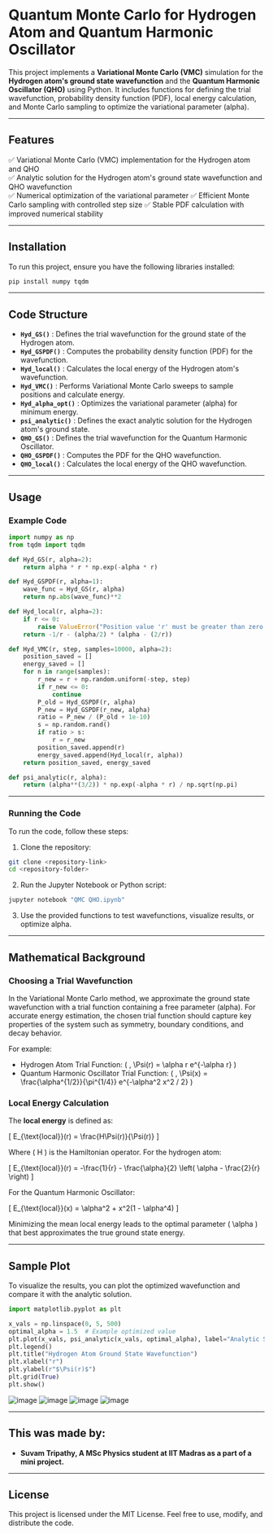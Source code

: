 # Quantum Monte Carlo for Hydrogen Atom and Quantum Harmonic Oscillator

This project implements a **Variational Monte Carlo (VMC)** simulation for the **Hydrogen atom's ground state wavefunction** and the **Quantum Harmonic Oscillator (QHO)** using Python. It includes functions for defining the trial wavefunction, probability density function (PDF), local energy calculation, and Monte Carlo sampling to optimize the variational parameter (alpha).

---

## Features
✅ Variational Monte Carlo (VMC) implementation for the Hydrogen atom and QHO  
✅ Analytic solution for the Hydrogen atom's ground state wavefunction and QHO wavefunction  
✅ Numerical optimization of the variational parameter 
✅ Efficient Monte Carlo sampling with controlled step size 
✅ Stable PDF calculation with improved numerical stability 

---

## Installation

To run this project, ensure you have the following libraries installed:

```bash
pip install numpy tqdm
```

---

## Code Structure

- **`Hyd_GS()`** : Defines the trial wavefunction for the ground state of the Hydrogen atom.  
- **`Hyd_GSPDF()`** : Computes the probability density function (PDF) for the wavefunction.  
- **`Hyd_local()`** : Calculates the local energy of the Hydrogen atom's wavefunction.  
- **`Hyd_VMC()`** : Performs Variational Monte Carlo sweeps to sample positions and calculate energy.  
- **`Hyd_alpha_opt()`** : Optimizes the variational parameter (alpha) for minimum energy.  
- **`psi_analytic()`** : Defines the exact analytic solution for the Hydrogen atom's ground state.  
- **`QHO_GS()`** : Defines the trial wavefunction for the Quantum Harmonic Oscillator.  
- **`QHO_GSPDF()`** : Computes the PDF for the QHO wavefunction.  
- **`QHO_local()`** : Calculates the local energy of the QHO wavefunction.  

---

## Usage

### Example Code
```python
import numpy as np
from tqdm import tqdm

def Hyd_GS(r, alpha=2):
    return alpha * r * np.exp(-alpha * r)

def Hyd_GSPDF(r, alpha=1):
    wave_func = Hyd_GS(r, alpha)
    return np.abs(wave_func)**2

def Hyd_local(r, alpha=2):
    if r <= 0:
        raise ValueError("Position value 'r' must be greater than zero.")
    return -1/r - (alpha/2) * (alpha - (2/r))

def Hyd_VMC(r, step, samples=10000, alpha=2):
    position_saved = []
    energy_saved = []
    for n in range(samples):
        r_new = r + np.random.uniform(-step, step)
        if r_new <= 0:
            continue
        P_old = Hyd_GSPDF(r, alpha)
        P_new = Hyd_GSPDF(r_new, alpha)
        ratio = P_new / (P_old + 1e-10)
        s = np.random.rand()
        if ratio > s:
            r = r_new
        position_saved.append(r)
        energy_saved.append(Hyd_local(r, alpha))
    return position_saved, energy_saved

def psi_analytic(r, alpha):
    return (alpha**(3/2)) * np.exp(-alpha * r) / np.sqrt(np.pi)
```

---

### Running the Code
To run the code, follow these steps:
1. Clone the repository:
```bash
git clone <repository-link>
cd <repository-folder>
```

2. Run the Jupyter Notebook or Python script:
```bash
jupyter notebook "QMC QHO.ipynb"
```

3. Use the provided functions to test wavefunctions, visualize results, or optimize alpha.

---

## Mathematical Background
### Choosing a Trial Wavefunction
In the Variational Monte Carlo method, we approximate the ground state wavefunction with a trial function containing a free parameter (alpha). For accurate energy estimation, the chosen trial function should capture key properties of the system such as symmetry, boundary conditions, and decay behavior. 

For example:
- Hydrogen Atom Trial Function: \( \, \Psi(r) = \alpha r e^{-\alpha r} \)
- Quantum Harmonic Oscillator Trial Function: \( \, \Psi(x) = \frac{\alpha^{1/2}}{\pi^{1/4}} e^{-\alpha^2 x^2 / 2} \)

### Local Energy Calculation
The **local energy** is defined as:

\[ E_{\text{local}}(r) = \frac{H\Psi(r)}{\Psi(r)} \]

Where \( H \) is the Hamiltonian operator. For the hydrogen atom:

\[ E_{\text{local}}(r) = -\frac{1}{r} - \frac{\alpha}{2} \left( \alpha - \frac{2}{r} \right) \]

For the Quantum Harmonic Oscillator:

\[ E_{\text{local}}(x) = \alpha^2 + x^2(1 - \alpha^4) \]

Minimizing the mean local energy leads to the optimal parameter \( \alpha \) that best approximates the true ground state energy.

---

## Sample Plot
To visualize the results, you can plot the optimized wavefunction and compare it with the analytic solution.

```python
import matplotlib.pyplot as plt

x_vals = np.linspace(0, 5, 500)
optimal_alpha = 1.5  # Example optimized value
plt.plot(x_vals, psi_analytic(x_vals, optimal_alpha), label="Analytic Solution")
plt.legend()
plt.title("Hydrogen Atom Ground State Wavefunction")
plt.xlabel("r")
plt.ylabel(r"$\Psi(r)$")
plt.grid(True)
plt.show()
```
![image](https://github.com/user-attachments/assets/0a0fbca7-b85c-408c-bcf0-e715bf5f1e51)
![image](https://github.com/user-attachments/assets/1e28196b-cd69-4483-abb7-036507e275fb)
![image](https://github.com/user-attachments/assets/ae149eb5-9589-49d0-a70d-aa80eebbbfef)
![image](https://github.com/user-attachments/assets/1d6f68f1-7f1d-4905-bc89-cfa2eda4d3c0)

---

## This was made by:
- **Suvam Tripathy, A MSc Physics student at IIT Madras as a part of a mini project.**

---

## License
This project is licensed under the MIT License. Feel free to use, modify, and distribute the code.


